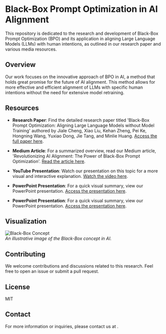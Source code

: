 # Black-Box Prompt Optimization in AI Alignment

This repository is dedicated to the research and development of Black-Box Prompt Optimization (BPO) and its application in aligning Large Language Models (LLMs) with human intentions, as outlined in our research paper and various media resources.

## Overview

Our work focuses on the innovative approach of BPO in AI, a method that holds great promise for the future of AI alignment. This method allows for more effective and efficient alignment of LLMs with specific human intentions without the need for extensive model retraining.

## Resources

- **Research Paper**: Find the detailed research paper titled 'Black-Box Prompt Optimization: Aligning Large Language Models without Model Training' authored by Jiale Cheng, Xiao Liu, Kehan Zheng, Pei Ke, Hongning Wang, Yuxiao Dong, Jie Tang, and Minlie Huang. [Access the full paper here](https://arxiv.org/pdf/2311.04155.pdf).

- **Medium Article**: For a summarized overview, read our Medium article, 'Revolutionizing AI Alignment: The Power of Black-Box Prompt Optimization'. [Read the article here](https://medium.com/@joash.muganda/revolutionizing-ai-alignment-the-power-of-black-box-prompt-optimization-e558fe23b3f9).

- **YouTube Presentation**: Watch our presentation on this topic for a more visual and interactive explanation. [Watch the video here](<insert YouTube link>).

- **PowerPoint Presentation**: For a quick visual summary, view our PowerPoint presentation. [Access the presentation here]((https://github.com/joash-muganda/SJSU-FA23-CMPE-255-Data-Mining/blob/main/Short_story_Presentation/Black-Box%20Prompt%20Optimization_PPT.pptx)).

- **PowerPoint Presentation**: For a quick visual summary, view our PowerPoint presentation. [Access the presentation here]([https://github.com/joash-muganda/SJSU-FA23-CMPE-255-Data-Mining/blob/main/Short_story_Presentation/Black-Box%20Prompt%20Optimization_PPT.pptx]).

## Visualization

![Black-Box Concept](https://github.com/joash-muganda/SJSU-FA23-CMPE-255-Data-Mining/blob/main/Short_story_Presentation/black_box_image.png)  
*An illustrative image of the Black-Box concept in AI.*

## Contributing

We welcome contributions and discussions related to this research. Feel free to open an issue or submit a pull request.

## License

 MIT

## Contact

For more information or inquiries, please contact us at <insert contact information>.
